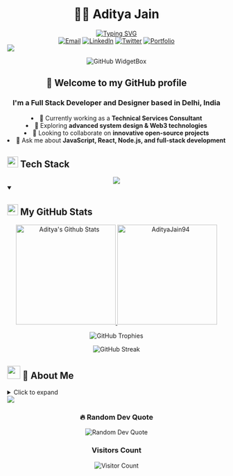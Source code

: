 # <div align="center">👨‍💻 Aditya Jain</div>

<div align="center">
  <a href="https://git.io/typing-svg"><img src="https://readme-typing-svg.herokuapp.com?font=Fira+Code&weight=500&size=25&pause=1000&color=3EAAED&center=true&vCenter=true&random=false&width=435&lines=Full-Stack+Developer;Technical+Services+Consultant;Open+Source+Enthusiast;Continuous+Learner" alt="Typing SVG" /></a>
</div>

<div align="center">
  <a href="mailto:adityajain1080@gmail.com"><img src="https://img.shields.io/badge/Email-D14836?style=for-the-badge&logo=gmail&logoColor=white" alt="Email" /></a>
  <a href="https://www.linkedin.com/in/adityajain94/"><img src="https://img.shields.io/badge/LinkedIn-0077B5?style=for-the-badge&logo=linkedin&logoColor=white" alt="LinkedIn" /></a>
  <a href="https://twitter.com/artbyadityajain"><img src="https://img.shields.io/badge/Twitter-1DA1F2?style=for-the-badge&logo=twitter&logoColor=white" alt="Twitter" /></a>
  <a href="https://aditya-jain.com"><img src="https://img.shields.io/badge/Portfolio-1F4037?style=for-the-badge&logo=safari&logoColor=white" alt="Portfolio" /></a>
</div>

<img src="https://user-images.githubusercontent.com/73097560/115834477-dbab4500-a447-11eb-908a-139a6edaec5c.gif">

<p align="center">
  <img src="https://github-widgetbox.vercel.app/api/profile?username=AdityaJain94&data=followers,repositories,stars,commits" alt="GitHub WidgetBox" />
</p>

## <div align="center">👋 Welcome to my GitHub profile</div>

<div align="center">
  <h3>I'm a Full Stack Developer and Designer based in Delhi, India</h3>
  <ul style="list-style-position: inside; text-align: center; padding-left: 0;">
    <li>🔭 Currently working as a <b>Technical Services Consultant</b></li>
    <li>🌱 Exploring <b>advanced system design & Web3 technologies</b></li>
    <li>👯 Looking to collaborate on <b>innovative open-source projects</b></li>
    <li>💬 Ask me about <b>JavaScript, React, Node.js, and full-stack development</b></li>
  </ul>
</div>

## <img src="https://media2.giphy.com/media/QssGEmpkyEOhBCb7e1/giphy.gif?cid=ecf05e47a0n3gi1bfqntqmob8g9aid1oyj2wr3ds3mg700bl&rid=giphy.gif" width="25"> <b>Tech Stack</b>

<div align="center">
  <a href="https://skillicons.dev">
    <img src="https://skillicons.dev/icons?i=js,ts,react,nextjs,nodejs,express,html,css,tailwind,mongodb,postgres,aws,docker,git,figma&perline=5" />
  </a>
</div>

<details open>
  <summary><h2><img src="https://media.giphy.com/media/iY8CRBdQXODJSCERIr/giphy.gif" width="25"> My GitHub Stats</h2></summary>
  <div>
    <p align="center">
      <a href="https://github.com/anuraghazra/github-readme-stats">
        <img alt="Aditya's Github Stats" src="https://github-readme-stats.vercel.app/api?username=AdityaJain94&show_icons=true&count_private=true&locale=en&theme=tokyonight&layout=compact" height="230px"/>
      </a>
      <img src="https://github-readme-stats.vercel.app/api/top-langs?username=AdityaJain94&langs_count=10&show_icons=true&locale=en&theme=tokyonight" alt="AdityaJain94" height="230px"/>
    </p>
    <p align="center">
      <img src="https://github-profile-trophy.vercel.app/?username=AdityaJain94&theme=tokyonight&no-frame=false&no-bg=false&margin-w=4" alt="GitHub Trophies" />
    </p>
    <p align="center">
      <img src="https://github-readme-streak-stats.herokuapp.com/?user=AdityaJain94&theme=tokyonight&hide_border=true" alt="GitHub Streak" />
    </p>
  </div>
</details>



## <img src="https://media.giphy.com/media/VgCDAzcKvsR6OM0uWg/giphy.gif" width="30"> 🌟 About Me
<details>
  <summary>Click to expand</summary>

### 🌐 Languages
| Language | Proficiency | Level |
|----------|-------------|-------|
| English  | Fluent      | ⭐⭐⭐⭐⭐ |
| French   | Intermediate| ⭐⭐⭐ |
| Russian  | Beginner    | ⭐ |
| Hindi    | Native      | ⭐⭐⭐⭐⭐ |

### 📚 What I'm Learning
<div align="center">
  <table>
    <tr>
      <td align="center">
        <img src="https://img.icons8.com/color/48/000000/blockchain-technology.png" alt="blockchain"/>
        <br />Web3 & Blockchain
      </td>
      <td align="center">
        <img src="https://img.icons8.com/color/48/000000/artificial-intelligence.png" alt="ai"/>
        <br />AI/ML Integration
      </td>
      <td align="center">
        <img src="https://img.icons8.com/color/48/000000/cloud-computing.png" alt="cloud"/>
        <br />Cloud Architecture
      </td>
      <td align="center">
        <img src="https://img.icons8.com/color/48/000000/api-settings.png" alt="api"/>
        <br />System Design
      </td>
    </tr>
  </table>
</div>

### 💼 Professional Experience

javascript
const experience = {
  current: {
    title: "Technical Services Consultant",
    focus: "Full-Stack Development",
    technologies: ["React", "Node.js", "TypeScript", "AWS"]
  },
  skills: {
    frontend: ["React", "Angular", "Next.js", "TailwindCSS"],
    backend: ["Node.js", "Express", "MongoDB", "PostgreSQL"],
    devOps: ["Docker", "Kubernetes", "CI/CD", "AWS"]
  }
};


### 🏆 Projects & Achievements
- 🚀 Built a custom full-stack SaaS platform for a startup
- 🌟 Contributed to multiple open-source projects
- ⚙️ Developed an automated deployment pipeline reducing downtime by 30%
- 🔄 Created a real-time collaborative tool using WebSockets

### 🤝 Open for
<div align="center">
  <table>
    <tr>
      <td align="center"><img src="https://img.icons8.com/color/48/000000/code-fork.png"/><br/>Open Source</td>
      <td align="center"><img src="https://img.icons8.com/color/48/000000/hand-with-pen.png"/><br/>Technical Writing</td>
      <td align="center"><img src="https://img.icons8.com/color/48/000000/conference-call.png"/><br/>Mentorship</td>
      <td align="center"><img src="https://img.icons8.com/color/48/000000/idea.png"/><br/>Project Ideas</td>
    </tr>
  </table>
</div>
</details>

<img src="https://user-images.githubusercontent.com/73097560/115834477-dbab4500-a447-11eb-908a-139a6edaec5c.gif">

<div align="center">
  <h3>🔥 Random Dev Quote</h3>
  <img src="https://quotes-github-readme.vercel.app/api?type=horizontal&theme=tokyonight" alt="Random Dev Quote" />
</div>



<div align="center">
  <h3>Visitors Count</h3>  
  <img src="https://profile-counter.glitch.me/{AdityaJain94}/count.svg" alt="Visitor Count" />
</div>

<br>

<!--
*Note: GitHub Activity Graph is currently unavailable. If you'd like to add it, please include the following code:*

```
<div align="center">
  <img src="https://github-readme-activity-graph.vercel.app/graph?username=AdityaJain94&theme=react-dark&hide_border=true" alt="GitHub Activity Graph" />
</div>
```
-->

<!-- For the snake animation, keep using your GitHub workflow -->
<!--
<div align="center">
  <img src="https://github.com/AdityaJain94/AdityaJain94/blob/output/github-contribution-grid-snake.svg" alt="Snake animation" />
</div>
-->
